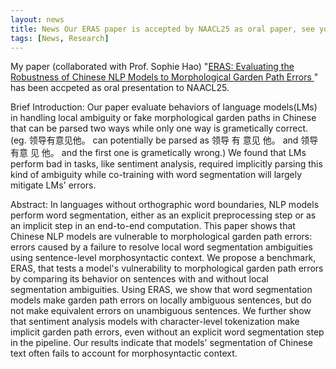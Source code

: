 ```yaml
---
layout: news
title: News Our ERAS paper is accepted by NAACL25 as oral paper, see you guys in Albuquerque, NM
tags: [News, Research]
---
```


My paper (collaborated with Prof. Sophie Hao) "[ERAS: Evaluating the Robustness of Chinese NLP Models to Morphological Garden Path Errors
](https://arxiv.org/abs/2410.13057)" has been accpeted as oral presentation to NAACL25.

Brief Introduction: Our paper evaluate behaviors of language models(LMs) in handling local ambiguity or fake morphological garden paths in Chinese that can be parsed two ways while only one way is grametically correct. (eg. 领导有意见他。 can potentially be parsed as 领导 有 意见 他。 and 领导 有意 见 他。 and the first one is grametically wrong.) We found that LMs perform bad in tasks, like sentiment analysis, required implicitly parsing this kind of ambiguity while co-training with word segmentation will largely mitigate LMs' errors.

Abstract: In languages without orthographic word boundaries, NLP models perform word segmentation, either as an explicit preprocessing step or as an implicit step in an end-to-end computation. This paper shows that Chinese NLP models are vulnerable to morphological garden path errors: errors caused by a failure to resolve local word segmentation ambiguities using sentence-level morphosyntactic context. We propose a benchmark, ERAS, that tests a model's vulnerability to morphological garden path errors by comparing its behavior on sentences with and without local segmentation ambiguities. Using ERAS, we show that word segmentation models make garden path errors on locally ambiguous sentences, but do not make equivalent errors on unambiguous sentences. We further show that sentiment analysis models with character-level tokenization make implicit garden path errors, even without an explicit word segmentation step in the pipeline. Our results indicate that models' segmentation of Chinese text often fails to account for morphosyntactic context.
